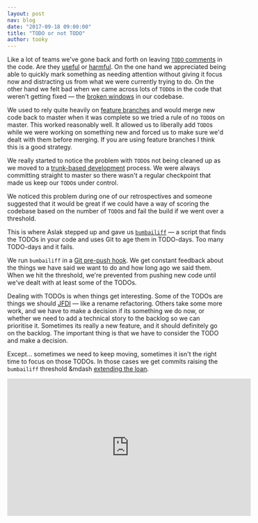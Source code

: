 ```yaml
---
layout: post
nav: blog
date: "2017-09-18 09:00:00"
title: "TODO or not TODO"
author: tooky
---
```


Like a lot of teams we've gone back and forth on leaving [`TODO`
comments][todo-comments] in the code.  Are they [useful][todo-useful] or
[harmful][todo-harmful]. On the one hand we appreciated being able to quickly
mark something as needing attention without giving it focus now and distracting
us from what we were currently trying to do.  On the other hand we felt bad when
we came across lots of `TODO`s in the code that weren't getting fixed &mdash;
the [broken windows][broken-windows] in our codebase.

We used to rely quite heavily on [feature branches][feature-branch] and would
merge new code back to master when it was complete so we tried a rule of no
`TODO`s on master. This worked reasonably well. It allowed us to liberally add
`TODO`s while we were working on something new and forced us to make sure we'd
dealt with them before merging. If you are using feature branches I think this
is a good strategy.

We really started to notice the problem with `TODO`s not being cleaned up as we
moved to a [trunk-based development][trunk-based] process. We were always
committing straight to master so there wasn't a regular checkpoint that made us
keep our `TODO`s under control.

We noticed this problem during one of our retrospectives and someone suggested
that it would be great if we could have a way of scoring the codebase based on
the number of `TODO`s and fail the build if we went over a threshold.

This is where Aslak stepped up and gave us [`bumbailiff`][bumbailiff] &mdash;
a script that finds the TODOs in your code and uses Git to age them in
TODO-days. Too many TODO-days and it fails.

We run `bumbailiff` in a [Git pre-push hook][pre-push]. We get constant feedback
about the things we have said we want to do and how long ago we said them. When
we hit the threshold, we're prevented from pushing new code until we've dealt
with at least some of the TODOs.

Dealing with TODOs is when things get interesting. Some of the TODOs are things
we should [JFDI][jfdi] &mdash; like a rename refactoring. Others take some more
work, and we have to make a decision if its something we do now, or whether we
need to add a technical story to the backlog so we can prioritise it. Sometimes
its really a new feature, and it should definitely go on the backlog. The
important thing is that we have to consider the TODO and make a decision.

Except... sometimes we need to keep moving, sometimes it isn't the right time to
focus on those TODOs. In those cases we get commits raising the `bumbailiff`
threshold &mdash [extending the loan][technical-debt].

<iframe width="560" height="315" src="https://www.youtube.com/embed/Jp5japiHAs4" frameborder="0" allowfullscreen></iframe>

[technical-debt]: https://www.youtube.com/watch?v=Jp5japiHAs4
[jfdi]: http://www.urbandictionary.com/define.php?term=JFDI
[pre-push]: https://git-scm.com/book/gr/v2/Customizing-Git-Git-Hooks
[bumbailiff]: https://gist.github.com/tooky/f4b3ac4072a834fd5914b59a28ae86ff
[trunk-based]: https://trunkbaseddevelopment.com/
[feature-branch]: https://martinfowler.com/bliki/FeatureBranch.html
[broken-windows]: https://en.wikipedia.org/wiki/Broken_windows_theory
[todo-harmful]: http://wiki.c2.com/?TodoCommentsConsideredHarmful
[todo-useful]: http://wiki.c2.com/?TodoCommentsConsideredUseful
[todo-comments]: http://wiki.c2.com/?TodoComments

